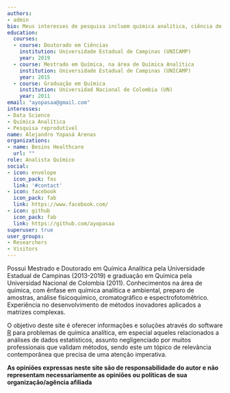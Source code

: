 ```yaml
---
authors:
- admin
bio: Meus interesses de pesquisa incluem química analítica, ciência de dados e pesquisa reprodutível.
education:
  courses:
  - course: Doutorado em Ciências
    institution: Universidade Estadual de Campinas (UNICAMP)
    year: 2019
  - course: Mestrado em Química, na área de Química Analítica
    institution: Universidade Estadual de Campinas (UNICAMP)
    year: 2015
  - course: Graduação em Química
    institution: Universidad Nacional de Colombia (UN)
    year: 2011
email: "ayopasaa@gmail.com"
interesses:
- Data Science
- Química Analítica
- Pesquisa reprodutível
name: Alejandro Yopasá Arenas
organizations:
- name: Besins Healthcare
  url: ""
role: Analista Químico
social:
- icon: envelope
  icon_pack: fas
  link: '#contact'
- icon: facebook
  icon_pack: fab
  link: https://www.facebook.com/
- icon: github
  icon_pack: fab
  link: https://github.com/ayopasaa
superuser: true
user_groups:
- Researchers
- Visitors
---
```


Possui Mestrado e Doutorado em Química Analítica pela Universidade Estadual de Campinas (2013-2019) e graduação em Química pela Universidad Nacional de Colombia (2011). Conhecimentos na área de química, com ênfase em química analítica e ambiental, preparo de amostras, análise fisicoquímico, cromatográfico e espectrofotomêtrico. Experiência no desenvolvimento de métodos inovadores aplicados a matrizes complexas. 
 
O objetivo deste site é oferecer informações e soluções através do software [R](https://www.r-project.org) para problemas de química analítica, em especial aqueles relacionados a análises de dados estatísticos, assunto negligenciado por muitos professionais que validam métodos, sendo este um tópico de relevância contemporânea que precisa de uma atenção imperativa.

**As opiniões expressas neste site são de responsabilidade do autor e não representam necessariamente as opiniões ou políticas de sua organização/agência afiliada**
